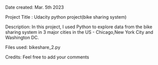 
Date created:
Mar. 5th 2023

Project Title :
Udacity python project(bike sharing system)

Description:
In this project, I used Python to explore data from the bike sharing system in 3 major cities in the US - Chicago,New York City and Washington DC.

Files used:
bikeshare_2.py

Credits:
Feel free to add your comments
